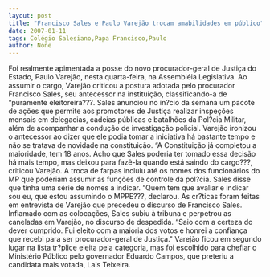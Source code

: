 ```yaml
---
layout: post
title: "Francisco Sales e Paulo Varejão trocam amabilidades em público"
date: 2007-01-11
tags: Colégio Salesiano,Papa Francisco,Paulo
author: None
---
```

Foi realmente apimentada a posse do novo procurador-geral de Justiça do Estado, Paulo Varejão, nesta quarta-feira, na Assembléia Legislativa.
Ao assumir o cargo, Varejão criticou a postura adotada pelo procurador Francisco Sales, seu antecessor na instituição, classificando-a de “puramente eleitoreira???.
Sales anunciou no in?cio da semana um pacote de ações que permite aos promotores de Justiça realizar inspeções mensais em delegacias, cadeias públicas e batalhões da Pol?cia Militar, além de acompanhar a condução de investigação policial. 
Varejão ironizou o antecessor ao dizer que ele podia tomar a iniciativa há bastante tempo e não se tratava de novidade na constituição.
“A Constituição já completou a maioridade, tem 18 anos. Acho que Sales poderia ter tomado essa decisão há mais tempo, mas deixou para fazê-la quando está saindo do cargo???, criticou Varejão.
A troca de farpas incluiu até os nomes dos funcionários do MP que poderiam assumir as funções de controle da pol?cia. Sales disse que tinha uma série de nomes a indicar. “Quem tem que avaliar e indicar sou eu, que estou assumindo o MPPE???, declarou.
As cr?ticas foram feitas em entrevista de Varejão que precedeu o discurso de Francisco Sales.
Inflamado com as colocações, Sales subiu à tribuna e perpetrou as caneladas em Varejão, no discurso de despedida. 
“Saio com a certeza do dever cumprido. Fui eleito com a maioria dos votos e honrei a confiança que recebi para ser procurador-geral de Justiça.\" 
Varejão ficou em segundo lugar na lista tr?plice eleita pela categoria, mas foi escolhido para chefiar o Ministério Público pelo governador Eduardo Campos, que preteriu a candidata mais votada, Lais Teixeira.  